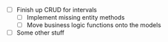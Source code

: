 - [ ] Finish up CRUD for intervals
    - [ ] Implement missing entity methods
    - [ ] Move business logic functions onto the models
- [ ] Some other stuff